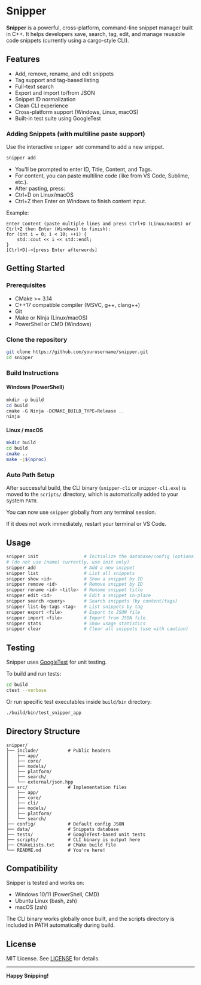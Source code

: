 # Snipper

**Snipper** is a powerful, cross-platform, command-line snippet manager built in C++.
It helps developers save, search, tag, edit, and manage reusable code snippets (currently using a cargo-style CLI).

## Features

- Add, remove, rename, and edit snippets
- Tag support and tag-based listing
- Full-text search
- Export and import to/from JSON
- Snippet ID normalization
- Clean CLI experience
- Cross-platform support (Windows, Linux, macOS)
- Built-in test suite using GoogleTest

### Adding Snippets (with multiline paste support)

Use the interactive `snipper add` command to add a new snippet.

```bash
snipper add
```

- You'll be prompted to enter ID, Title, Content, and Tags.
- For content, you can paste multiline code (like from VS Code, Sublime, etc.).
- After pasting, press:
- Ctrl+D on Linux/macOS
- Ctrl+Z then Enter on Windows
to finish content input.

Example:

```
Enter Content (paste multiple lines and press Ctrl+D (Linux/macOS) or Ctrl+Z then Enter (Windows) to finish):
for (int i = 0; i < 10; ++i) {
    std::cout << i << std::endl;
}
[Ctrl+D]->[press Enter afterwords]
```

## Getting Started

### Prerequisites

- CMake >= 3.14
- C++17 compatible compiler (MSVC, g++, clang++)
- Git
- Make or Ninja (Linux/macOS)
- PowerShell or CMD (Windows)

### Clone the repository

```bash
git clone https://github.com/yourusername/snipper.git
cd snipper
```

### Build Instructions

#### Windows (PowerShell)

```powershell
mkdir -p build
cd build
cmake -G Ninja -DCMAKE_BUILD_TYPE=Release ..
ninja
```

#### Linux / macOS

```bash
mkdir build
cd build
cmake ..
make -j$(nproc)
```

### Auto Path Setup

After successful build, the CLI binary (`snipper-cli` or `snipper-cli.exe`) is moved to the `scripts/` directory, which is automatically added to your system `PATH`.

You can now use `snipper` globally from any terminal session.

If it does not work immediately, restart your terminal or VS Code.

## Usage

```bash
snipper init                 # Initialize the database/config (optional) - creates backup if [name] is promted
# (do not use [name] currently, use init only)
snipper add                  # Add a new snippet
snipper list                 # List all snippets
snipper show <id>            # Show a snippet by ID
snipper remove <id>          # Remove snippet by ID
snipper rename <id> <title>  # Rename snippet title
snipper edit <id>            # Edit a snippet in-place
snipper search <query>       # Search snippets (by content/tags)
snipper list-by-tags <tag>   # List snippets by tag
snipper export <file>        # Export to JSON file
snipper import <file>        # Import from JSON file
snipper stats                # Show usage statistics
snipper clear                # Clear all snippets (use with caution)
```

## Testing

Snipper uses [GoogleTest](https://github.com/google/googletest) for unit testing.

To build and run tests:

```bash
cd build
ctest --verbose
```

Or run specific test executables inside `build/bin` directory:

```bash
./build/bin/test_snipper_app
```

## Directory Structure

```
snipper/
├── include/           # Public headers
│   ├── app/
│   ├── core/
│   ├── models/
│   ├── platform/
│   ├── search/
│   └── external/json.hpp
├── src/               # Implementation files
│   ├── app/
│   ├── core/
│   ├── cli/
│   ├── models/
│   ├── platform/
│   └── search/
├── config/            # Default config JSON
├── data/              # Snippets database
├── tests/             # GoogleTest-based unit tests
├── scripts/           # CLI binary is output here
├── CMakeLists.txt     # CMake build file
└── README.md          # You're here!
```

## Compatibility

Snipper is tested and works on:

- Windows 10/11 (PowerShell, CMD)
- Ubuntu Linux (bash, zsh)
- macOS (zsh)

The CLI binary works globally once built, and the scripts directory is included in PATH automatically during build.

## License

MIT License. See [LICENSE](LICENSE) for details.

---

**Happy Snipping!**
